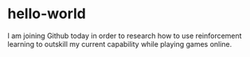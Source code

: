 # hello-world

I am joining Github today in order to research how to use reinforcement learning to outskill my current capability while playing games online. 
